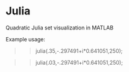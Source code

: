 # Julia
Quadratic Julia set visualization in MATLAB

Example usage:
>> julia(.35,-.297491+i*0.641051,250);

>> julia(.03,-.297491+i*0.641051,250);
